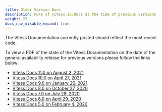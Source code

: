 ```yaml
---
title: Older Version Docs
description: PDFs of vitess.io/docs at the time of previous versions
weight: 25
docs_nav_disable_expand: true
---
```


The Vitess Documentation currently posted should reflect the most recent code.

To view a PDF of the state of the Vitess Documentation on the date of the general availability release for previous versions please follow the links below:

- [Vitess Docs 11.0 on August 2, 2021](../../../../files/version-pdfs/Vitess-Docs-11.0-08-02-2021.pdf)
- [Vitess Docs 10.0 on April 27, 2021](../../../../files/version-pdfs/Vitess-Docs-10.0-04-27-2021.pdf)
- [Vitess Docs 9.0 on January 26, 2021](../../../../files/version-pdfs/Vitess-Docs-9.0-01-26-2021.pdf)
- [Vitess Docs 8.0 on October 27, 2020](../../../../files/version-pdfs/Vitess-Docs-8.0-10-27-2020.pdf)
- [Vitess Docs 7.0 on July 28, 2020](../../../../files/version-pdfs/Vitess-Docs-7.0-07-28-2020.pdf)
- [Vitess Docs 6.0 on April 29, 2020](../../../../files/version-pdfs/Vitess-Docs-6.0-04-29-2020.pdf)
- [Vitess Docs 5.0 on February 4, 2020](../../../../files/version-pdfs/Vitess-Docs-5.0-02-04-2020.pdf)
